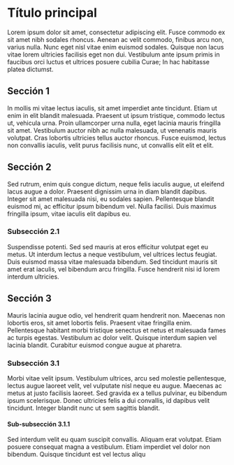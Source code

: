 # Título principal
Lorem ipsum dolor sit amet, consectetur adipiscing elit. Fusce commodo ex sit amet nibh sodales rhoncus. Aenean ac velit commodo, finibus arcu non, varius nulla. Nunc eget nisl vitae enim euismod sodales. Quisque non lacus vitae lorem ultricies facilisis eget non dui. Vestibulum ante ipsum primis in faucibus orci luctus et ultrices posuere cubilia Curae; In hac habitasse platea dictumst.

## Sección 1
In mollis mi vitae lectus iaculis, sit amet imperdiet ante tincidunt. Etiam ut enim in elit blandit malesuada. Praesent ut ipsum tristique, commodo lectus ut, vehicula urna. Proin ullamcorper urna nulla, eget lacinia mauris fringilla sit amet. Vestibulum auctor nibh ac nulla malesuada, ut venenatis mauris volutpat. Cras lobortis ultricies tellus auctor rhoncus. Fusce euismod, lectus non convallis iaculis, velit purus facilisis nunc, ut convallis elit elit et elit.

## Sección 2
Sed rutrum, enim quis congue dictum, neque felis iaculis augue, ut eleifend lacus augue a dolor. Praesent dignissim urna in diam blandit dapibus. Integer sit amet malesuada nisi, eu sodales sapien. Pellentesque blandit euismod mi, ac efficitur ipsum bibendum vel. Nulla facilisi. Duis maximus fringilla ipsum, vitae iaculis elit dapibus eu.

### Subsección 2.1
Suspendisse potenti. Sed sed mauris at eros efficitur volutpat eget eu metus. Ut interdum lectus a neque vestibulum, vel ultrices lectus feugiat. Duis euismod massa vitae malesuada bibendum. Sed tincidunt mauris sit amet erat iaculis, vel bibendum arcu fringilla. Fusce hendrerit nisi id lorem interdum ultricies.

## Sección 3
Mauris lacinia augue odio, vel hendrerit quam hendrerit non. Maecenas non lobortis eros, sit amet lobortis felis. Praesent vitae fringilla enim. Pellentesque habitant morbi tristique senectus et netus et malesuada fames ac turpis egestas. Vestibulum ac dolor velit. Quisque interdum sapien vel lacinia blandit. Curabitur euismod congue augue at pharetra.

### Subsección 3.1
Morbi vitae velit ipsum. Vestibulum ultrices, arcu sed molestie pellentesque, lectus augue laoreet velit, vel vulputate nisl neque eu augue. Maecenas ac metus at justo facilisis laoreet. Sed gravida ex a tellus pulvinar, eu bibendum ipsum scelerisque. Donec ultricies felis a dui convallis, id dapibus velit tincidunt. Integer blandit nunc ut sem sagittis blandit.

#### Sub-subsección 3.1.1
Sed interdum velit eu quam suscipit convallis. Aliquam erat volutpat. Etiam posuere consequat magna a vestibulum. Etiam imperdiet vel dolor non bibendum. Quisque tincidunt est vel lectus aliqu
